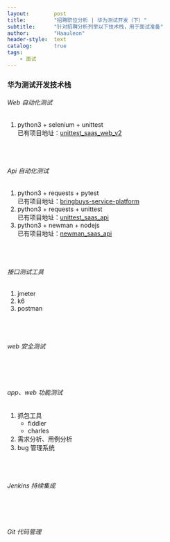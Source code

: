 ```yaml
---
layout:        post
title:         "招聘职位分析 | 华为测试开发（下）"
subtitle:      "针对招聘分析列举以下技术栈，用于面试准备"
author:        "Haauleon"
header-style:  text
catalog:       true
tags:
    - 面试
---
```



### 华为测试开发技术栈
###### Web 自动化测试   
1. python3 + selenium + unittest      
    已有项目地址：[unittest_saas_web_v2](https://gitee.com/haauleon/kjs-python/tree/dev/%E8%87%AA%E5%8A%A8%E5%8C%96%E6%B5%8B%E8%AF%95%E9%A1%B9%E7%9B%AE/unittest_saas_web_v2) 

<br>
<br>

###### Api 自动化测试     
1. python3 + requests + pytest       
    已有项目地址：[bringbuys-service-platform](https://gitee.com/haauleon/bringbuys-service-platform)
2. python3 + requests + unittest     
    已有项目地址：[unittest_saas_api](https://gitee.com/haauleon/kjs-python/tree/dev/%E8%87%AA%E5%8A%A8%E5%8C%96%E6%B5%8B%E8%AF%95%E9%A1%B9%E7%9B%AE/unittest_saas_api)
3. python3 + newman + nodejs     
    已有项目地址：[newman_saas_api](https://gitee.com/haauleon/kjs-python/tree/dev/%E8%87%AA%E5%8A%A8%E5%8C%96%E6%B5%8B%E8%AF%95%E9%A1%B9%E7%9B%AE/newman_saas_api)


<br>
<br>

###### 接口测试工具
1. jmeter   
2. k6    
3. postman      


<br>
<br>

###### web 安全测试    


<br>
<br>

###### app、web 功能测试    
1. 抓包工具    
    - fiddler
    - charles
2. 需求分析、用例分析     
3. bug 管理系统

<br>
<br>

###### Jenkins 持续集成


<br>
<br>

###### Git 代码管理
